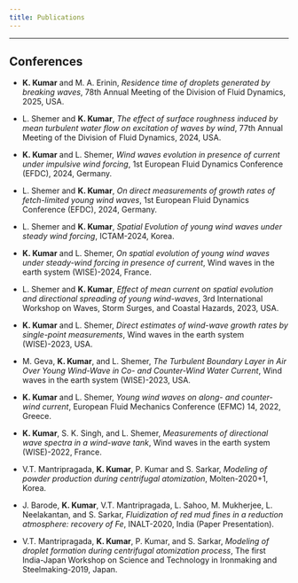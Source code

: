 ```yaml
---
title: Publications
---
```


---
## Conferences

- **K. Kumar** and M. A. Erinin, *Residence time of droplets generated by breaking waves*, 78th Annual Meeting of the Division of Fluid Dynamics, 2025, USA.  

- L. Shemer and **K. Kumar**, *The effect of surface roughness induced by mean turbulent water flow on excitation of waves by wind*, 77th Annual Meeting of the Division of Fluid Dynamics, 2024, USA.  

- **K. Kumar** and L. Shemer, *Wind waves evolution in presence of current under impulsive wind forcing*, 1st European Fluid Dynamics Conference (EFDC), 2024, Germany.  

- L. Shemer and **K. Kumar**, *On direct measurements of growth rates of fetch-limited young wind waves*, 1st European Fluid Dynamics Conference (EFDC), 2024, Germany.  

- L. Shemer and **K. Kumar**, *Spatial Evolution of young wind waves under steady wind forcing*, ICTAM-2024, Korea.  

- **K. Kumar** and L. Shemer, *On spatial evolution of young wind waves under steady-wind forcing in presence of current*, Wind waves in the earth system (WISE)-2024, France.  

- L. Shemer and **K. Kumar**, *Effect of mean current on spatial evolution and directional spreading of young wind-waves*, 3rd International Workshop on Waves, Storm Surges, and Coastal Hazards, 2023, USA.  

- **K. Kumar** and L. Shemer, *Direct estimates of wind-wave growth rates by single-point measurements*, Wind waves in the earth system (WISE)-2023, USA.  

- M. Geva, **K. Kumar**, and L. Shemer, *The Turbulent Boundary Layer in Air Over Young Wind-Wave in Co- and Counter-Wind Water Current*, Wind waves in the earth system (WISE)-2023, USA.  

- **K. Kumar** and L. Shemer, *Young wind waves on along- and counter-wind current*, European Fluid Mechanics Conference (EFMC) 14, 2022, Greece.  

- **K. Kumar**, S. K. Singh, and L. Shemer, *Measurements of directional wave spectra in a wind-wave tank*, Wind waves in the earth system (WISE)-2022, France.  

<!-- Skipped 2021 one because it was commented out in your source -->

- V.T. Mantripragada, **K. Kumar**, P. Kumar and S. Sarkar, *Modeling of powder production during centrifugal atomization*, Molten-2020+1, Korea.  

- J. Barode, **K. Kumar**, V.T. Mantripragada, L. Sahoo, M. Mukherjee, L. Neelakantan, and S. Sarkar, *Fluidization of red mud fines in a reduction atmosphere: recovery of Fe*, INALT-2020, India (Paper Presentation).  

- V.T. Mantripragada, **K. Kumar**, P. Kumar, and S. Sarkar, *Modeling of droplet formation during centrifugal atomization process*, The first India-Japan Workshop on Science and Technology in Ironmaking and Steelmaking-2019, Japan.  
